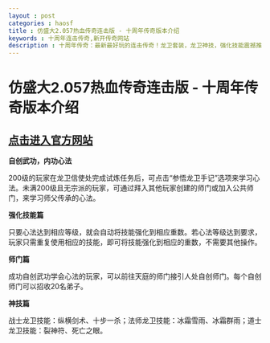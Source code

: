 ```yaml
---
layout : post
categories : haosf
title : 仿盛大2.057热血传奇连击版 - 十周年传奇版本介绍
keywords : 十周年连击传奇,新开传奇网站
description : 十周年传奇：最新最好玩的连击传奇！龙卫套装，龙卫神技，强化技能震撼推出
---
```

# 仿盛大2.057热血传奇连击版 - 十周年传奇版本介绍
## [点击进入官方网站](http://www.520lll.com/)

__自创武功，内功心法__

200级的玩家在龙卫信使处完成试炼任务后，可点击“参悟龙卫手记”选项来学习心法。未满200级且无宗派的玩家，可通过拜入其他玩家创建的师门或加入公共师门，来学习师父传承的心法。

__强化技能篇__

只要心法达到相应等级，就会自动将技能强化到相应重数。若心法等级达到要求，玩家只需重复使用相应的技能，即可将技能强化到相应的重数，不需要其他操作。

__师门篇__

成功自创武功学会心法的玩家，可以前往天庭的师门接引人处自创师门。每个自创师门可以招收20名弟子。

__神技篇__

战士龙卫技能：纵横剑术、十步一杀；法师龙卫技能：冰霜雪雨、冰霜群雨；道士龙卫技能：裂神符、死亡之眼。
